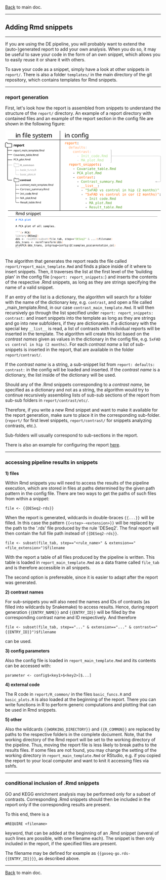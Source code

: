 [Back](../README.md) to main doc.

---

Adding Rmd snippets
-------------------

---

If you are using the DE pipeline, you will probably want to extend the (auto-)generated report to add your own analysis.
When you do so, it may be useful to save your code in the form of an own snippet, which allows you to easily reuse it or share it with others.

To save your code as a snippet, simply have a look at other snippets in `report/`.
There is also a folder `templates/` in the main directory of the git repository, which contains templates for Rmd snippets.

---

### report generation

First, let's look how the report is assembled from snippets to understand the structure of the `report/` directory.
An example of a report directory with contained files and an example of the report section in the config file are shown in the following figure:

<p align="center">
  <img width="600" src="pictures/develop/report/report_snippets.svg" />
</p>

\
The algorithm that generates the report reads the file called `report/report_main_template.Rmd` and finds a place inside of it where to insert snippets. 
Then, it traverses the list at the first level of the 'building plan' in the config file (`report: report_snippets:`) and inserts the contents of the respective .Rmd snippets, as long as they are strings specifying the name of a valid snippet.

If an entry of the list is a dictionary, the algorithm will search for a folder with the name of the dictionary key, e.g. `contrast`, and open a file called <folder>_main_template.Rmd, in our case `contrast_main_template.Rmd`.
It will then recursively go through the list specified under `report: report_snippets: contrast:` and insert snippets into the template as long as they are strings and go into new subfolders, if they are dictionaries.
If a dictionary with the special key `__list__` is read, a list of contrasts with individual reports will be inserted in the template.
The algorithm will create this list based on the *contrast names* given as values in the dictionary in the config file, e.g. `5xFAD vs control in hip (2 months)`.
For each *contrast name* a list of sub-snippets is inserted in the report, that are available in the folder `report/contrast/`.

If the *contrast name* is a string, a sub-snippet list from `report: defaults: contrast:` in the config will be loaded and inserted.
If the *contrast name* is a dictionary, the list inside of the dictionary will be used.

Should any of the .Rmd snippets corresponding to a *contrast name*, be specified as a dictionary and not as a string, the algorithm would try to continue recursively assembling lists of sub-sub sections of the report from sub-sub folders in `report/contrast/etc/`.

Therefore, if you write a new Rmd snippet and want to make it available for the report generation, make sure to place it in the corresponding sub-folder. (`report/` for first level snippets, `report/contrast/` for snippets analyzing contrasts, etc.).

Sub-folders will usually correspond to sub-sections in the report.

There is also an example for configuring the report [here](config_examples1.md).

---

### accessing pipeline results in snippets

**1) files**

Within Rmd snippets you will need to access the results of the pipeline
execution, which are stored in files at paths determined by the given path
pattern in the config file.  There are two ways to get the paths of such
files from within a snippet:

```
file <- {{DESeq2-rds}}
```

When the report is generated, wildcards in double-braces `{{...}}` will be
filled.  In this case the pattern `{{<step>-<extension>}}` will be replaced
by the path to the '.rds' file produced by the rule 'DESeq2'.  The final
report will then contain the full file path instead of `{{DESeq2-rds}}`.

```
file <- subset(file_tab, step=="<rule_name>" & extension=="<file_extension>")$filename
```

With the report a table of all files produced by the pipeline is written.
This table is loaded in `report_main_template.Rmd` as a data frame called
`file_tab` and is therefore accessible in all snippets.

The second option is prefereable, since it is easier to adapt after the
report was generated.

**2) contrast names**

For sub-snippets you will also need the names and IDs of contrasts (as
filled into wildcards by Snakemake) to access results.  Hence, during
report generation `{{ENTRY_NAME}}` and `{{ENTRY_ID}}` will be filled by the
corresponding contrast name and ID respectively.  And therefore

```
file <- subset(file_tab, step=="..." & extension=="..." & contrast=="{{ENTRY_ID}}")$filename
```

can be used.

**3) config parameters**

Also the config file is loaded in `report_main_template.Rmd` and its contents can be accessed with:

```
parameter <- config$<key1>$<key2>[$...]
```

**4) external code**

The R code in `report/R_common/` in the files `basic_funcs.R` and
`basic_plots.R` is also loaded at the beginning of the report.  There you
can write functions in R to perform generic computations and plotting that
can be used in Rmd snippets.

**5) other**

Also the wildcards `{{WORKING_DIRECTORY}}` and `{{R_COMMON}}` are replaced
by paths to the respective folders in the complete document.  Note, that
the working directory of the Rmd report will be set to the working
directory of the pipeline.  Thus, moving the report file is less likely to
break paths to the results files.  If some files are not found, you may
change the setting of the working directory in `report_main_template.Rmd`
or RStudio, e.g. if you copied the report to your local computer and want
to knit it accessing files via sshfs.

---

### conditional inclusion of .Rmd snippets

GO and KEGG enrichment analysis may be performed only for a subset of
contrasts.  Corresponding .Rmd snippets should then be included in the
report only if the corresponding results are present.

To this end, there is a

```
#REQUIRE <filename>
```

keyword, that can be added at the beginning of an .Rmd snippet (several of such lines are possible, with one filename each).
The snippet is then only included in the report, if the specified files are present.

The filename may be defined for example as `{{goseq-go.rds-{{ENTRY_ID}}}}`, as described above.

---

[Back](../README.md) to main doc.

